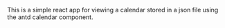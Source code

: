 This is a simple react app for viewing a calendar stored in a json file using the antd calendar component.

